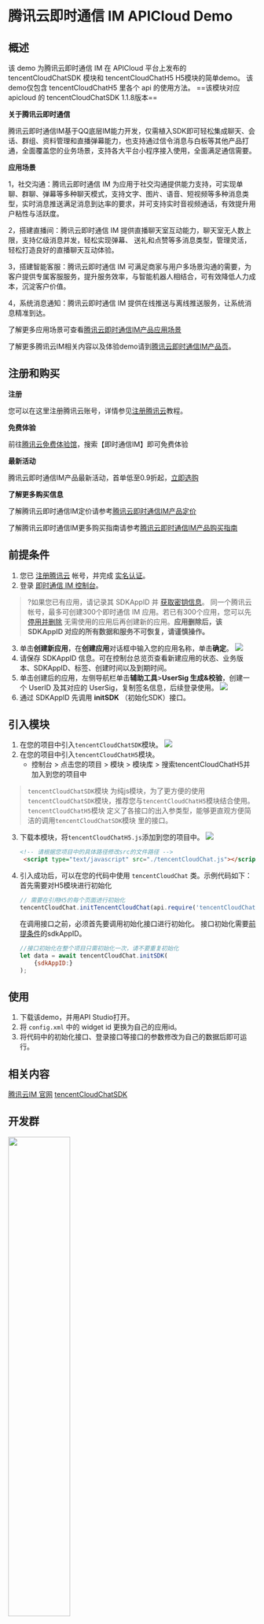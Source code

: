 # 腾讯云即时通信 IM APICloud Demo

## 概述

该 demo 为腾讯云即时通信 IM 在 APICloud 平台上发布的 tencentCloudChatSDK 模块和 tencentCloudChatH5 H5模块的简单demo。
该demo仅包含 tencentCloudChatH5 里各个 api 的使用方法。
==该模块对应apicloud 的 tencentCloudChatSDK 1.1.8版本==

**关于腾讯云即时通信**

腾讯云即时通信IM基于QQ底层IM能力开发，仅需植入SDK即可轻松集成聊天、会话、群组、资料管理和直播弹幕能力，也支持通过信令消息与白板等其他产品打通，全面覆盖您的业务场景，支持各大平台小程序接入使用，全面满足通信需要。 

**应用场景**

1，社交沟通：腾讯云即时通信 IM 为应用于社交沟通提供能力支持，可实现单聊、群聊、弹幕等多种聊天模式，支持文字、图片、语音、短视频等多种消息类型，实时消息推送满足消息到达率的要求，并可支持实时音视频通话，有效提升用户粘性与活跃度。

2，搭建直播间：腾讯云即时通信 IM 提供直播聊天室互动能力，聊天室无人数上限，支持亿级消息并发，轻松实现弹幕、 送礼和点赞等多消息类型，管理灵活，轻松打造良好的直播聊天互动体验。

3，搭建智能客服：腾讯云即时通信 IM 可满足商家与用户多场景沟通的需要，为客户提供专属客服服务，提升服务效率，与智能机器人相结合，可有效降低人力成本，沉淀客户价值。

4，系统消息通知：腾讯云即时通信 IM 提供在线推送与离线推送服务，让系统消息精准到达。

了解更多应用场景可查看[腾讯云即时通信IM产品应用场景](https://cloud.tencent.com/document/product/269/32579?fromSource=gwzcw.7148376.7148376.7148376&utm_medium=cpc&utm_id=gwzcw.7148376.7148376.7148376)

了解更多腾讯云IM相关内容以及体验demo请到[腾讯云即时通信IM产品页](https://cloud.tencent.com/product/im?fromSource=gwzcw.7148376.7148376.7148376&utm_medium=cpc&utm_id=gwzcw.7148376.7148376.7148376)。

<a id = "register"></a>

## 注册和购买
**注册**

您可以在这里注册腾讯云账号，详情参见[注册腾讯云](https://cloud.tencent.com/document/product/378/17985?fromSource=gwzcw.7148376.7148376.7148376&utm_medium=cpc&utm_id=gwzcw.7148376.7148376.7148376)教程。

**免费体验**

前往[腾讯云免费体验馆](https://cloud.tencent.com/act/pro/free_person?fromSource=gwzcw.7148376.7148376.7148376&utm_medium=cpc&utm_id=gwzcw.7148376.7148376.7148376)，搜索【即时通信IM】即可免费体验

**最新活动**

腾讯云即时通信IM产品最新活动，首单低至0.9折起，[立即选购](https://cloud.tencent.com/act/pro/imnew?fromSource=gwzcw.7148376.7148376.7148376&utm_medium=cpc&utm_id=gwzcw.7148376.7148376.7148376)

**了解更多购买信息**

了解腾讯云即时通信IM定价请参考[腾讯云即时通信IM产品定价](https://cloud.tencent.com/document/product/269/81908?fromSource=gwzcw.7148376.7148376.7148376&utm_medium=cpc&utm_id=gwzcw.7148376.7148376.7148376)

了解腾讯云即时通信IM更多购买指南请参考[腾讯云即时通信IM产品购买指南](https://cloud.tencent.com/document/product/269/11673?fromSource=gwzcw.7148376.7148376.7148376&utm_medium=cpc&utm_id=gwzcw.7148376.7148376.7148376)

## 前提条件

1. 您已 [注册腾讯云](https://cloud.tencent.com/document/product/378/17985) 帐号，并完成 [实名认证](https://cloud.tencent.com/document/product/378/3629)。
2. 登录 [即时通信 IM 控制台](https://console.cloud.tencent.com/im)。
>?如果您已有应用，请记录其 SDKAppID 并 [获取密钥信息](#step2)。
>同一个腾讯云帐号，最多可创建300个即时通信 IM 应用。若已有300个应用，您可以先 [停用并删除](https://intl.cloud.tencent.com/document/product/1047/34540) 无需使用的应用后再创建新的应用。**应用删除后，该 SDKAppID 对应的所有数据和服务不可恢复，请谨慎操作。**
3. 单击**创建新应用**，在**创建应用**对话框中输入您的应用名称，单击**确定**。
![](https://main.qcloudimg.com/raw/15e61a874a0640d517eeb67e922a14bc.png)
4. 请保存 SDKAppID 信息。可在控制台总览页查看新建应用的状态、业务版本、SDKAppID、标签、创建时间以及到期时间。
5. 单击创建后的应用，左侧导航栏单击**辅助工具**>**UserSig 生成&校验**，创建一个 UserID 及其对应的 UserSig，复制签名信息，后续登录使用。
![](https://main.qcloudimg.com/raw/2286644d987d24caf565142ae30c4392.png)
6. 通过 SDKAppID 先调用 **initSDK** （初始化SDK）接口。

## 引入模块
1. 在您的项目中引入`tencentCloudChatSDK`模块。
   ![](https://qcloudimg.tencent-cloud.cn/raw/8adb7906308852b00ba6cfbf19a99a5c.png)
2. 在您的项目中引入`tencentCloudChatH5`模块。
   - 控制台 > 点击您的项目 > 模块 > 模块库 > 搜索tencentCloudChatH5并加入到您的项目中
  > `tencentCloudChatSDK`模块 为纯js模块，为了更方便的使用`tencentCloudChatSDK`模块，推荐您与`tencentCloudChatH5`模块结合使用。
  > `tencentCloudChatH5`模块 定义了各接口的出入参类型，能够更直观方便简洁的调用`tencentCloudChatSDK`模块 里的接口。
3. 下载本模块，将`tencentCloudChatH5.js`添加到您的项目中。
    ![](https://qcloudimg.tencent-cloud.cn/raw/07d5d3fffdad59ffa8bc03fc3aff1e5b.png)
    ```html
    <!-- 请根据您项目中的具体路径修改src的文件路径 -->
     <script type="text/javascript" src="./tencentCloudChat.js"></script>
    ```
4. 引入成功后，可以在您的代码中使用 `tencentCloudChat` 类。示例代码如下：
   首先需要对H5模块进行初始化
    ```js
    // 需要在引用H5的每个页面进行初始化
    tencentCloudChat.initTencentCloudChat(api.require('tencentCloudChatSDK'))
    ```
    在调用接口之前，必须首先要调用初始化接口进行初始化。
    接口初始化需要<a href = "#perquisite">前提条件</a>的sdkAppID。
    ```js
    //接口初始化在整个项目只需初始化一次，请不要重复初始化
    let data = await tencentCloudChat.initSDK(
        {sdkAppID:}
    );
    ```

## 使用
1. 下载该demo，并用API Studio打开。
2. 将 `config.xml` 中的 widget id 更换为自己的应用id。
3. 将代码中的初始化接口、登录接口等接口的参数修改为自己的数据后即可运行。

## 相关内容
[腾讯云IM 官网](https://cloud.tencent.com/document/product/269/86557)
[tencentCloudChatSDK](https://developer.yonyou.com/cloud/moduleStore/modelDetail?mdId=1674370745722556417)

## 开发群
<img src="https://qcloudimg.tencent-cloud.cn/raw/f348789d03975dc153a6203b8744f335.jpg" width="50%"></img>